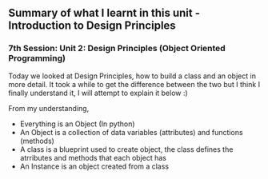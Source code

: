 ## Summary of what I learnt in this unit - Introduction to Design Principles

### 7th Session: Unit 2: Design Principles (Object Oriented Programming)

Today we looked at Design Principles, how to build a class and an object in more detail. It took a while to get the difference between the two but I think I finally understand it, I will attempt to explain it below :)

From my understanding, 
- Everything is an Object (In python)
- An Object is a collection of data variables (attributes) and functions (methods)
- A class is a blueprint used to create object, the class defines the atrributes and methods that each object has
- An Instance is an object created from a class


